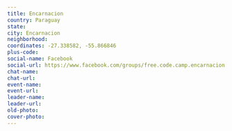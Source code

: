 ```yaml
---
title: Encarnacion
country: Paraguay
state: 
city: Encarnacion
neighborhood: 
coordinates: -27.338582, -55.866846
plus-code:
social-name: Facebook
social-url: https://www.facebook.com/groups/free.code.camp.encarnacion
chat-name:
chat-url:
event-name:
event-url:
leader-name:
leader-url:
old-photo: 
cover-photo:
---
```

